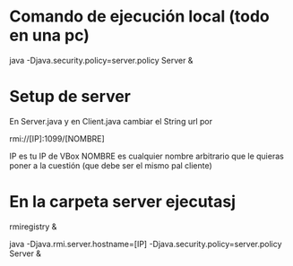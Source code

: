 # Comando de ejecución local (todo en una pc)

java -Djava.security.policy=server.policy Server &

# Setup de server

En Server.java y en Client.java cambiar el String url por

rmi://[IP]:1099/[NOMBRE]

IP es tu IP de VBox
NOMBRE es cualquier nombre arbitrario que le quieras poner a la cuestión (que debe ser el mismo pal cliente)

# En la carpeta server ejecutasj

rmiregistry &

java -Djava.rmi.server.hostname=[IP] -Djava.security.policy=server.policy Server &
